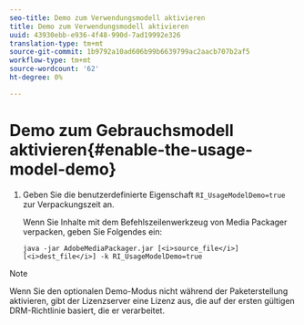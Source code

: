 ```yaml
---
seo-title: Demo zum Verwendungsmodell aktivieren
title: Demo zum Verwendungsmodell aktivieren
uuid: 43930ebb-e936-4f48-990d-7ad19992e326
translation-type: tm+mt
source-git-commit: 1b9792a10ad606b99b6639799ac2aacb707b2af5
workflow-type: tm+mt
source-wordcount: '62'
ht-degree: 0%

---
```



# Demo zum Gebrauchsmodell aktivieren{#enable-the-usage-model-demo}

1. Geben Sie die benutzerdefinierte Eigenschaft `RI_UsageModelDemo=true` zur Verpackungszeit an.

   Wenn Sie Inhalte mit dem Befehlszeilenwerkzeug von Media Packager verpacken, geben Sie Folgendes ein:

   ```
   java -jar AdobeMediaPackager.jar [<i>source_file</i>] [<i>dest_file</i>] -k RI_UsageModelDemo=true
   ```

>[!NOTE]
>
>Wenn Sie den optionalen Demo-Modus nicht während der Paketerstellung aktivieren, gibt der Lizenzserver eine Lizenz aus, die auf der ersten gültigen DRM-Richtlinie basiert, die er verarbeitet.

